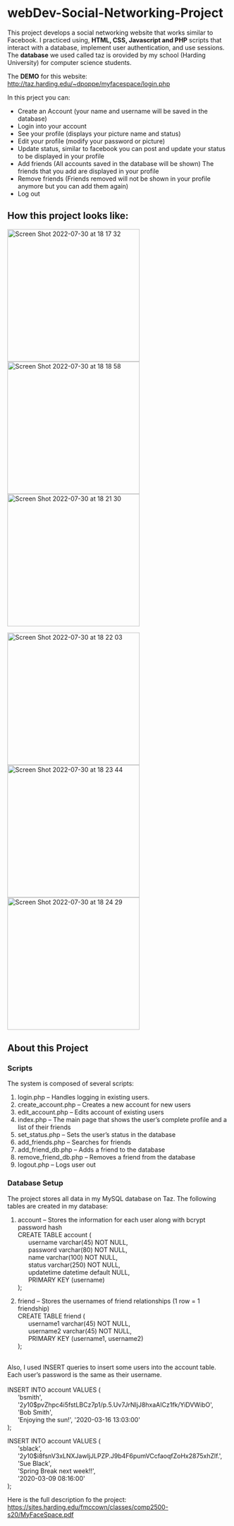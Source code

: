 # webDev-Social-Networking-Project

This project develops a social networking website that works similar to Facebook. I practiced using, **HTML, CSS, Javascript and PHP** scripts that interact with a database, implement user authentication, and use sessions. The **database** we used called taz is orovided by my school (Harding University) for computer science students. 

The **DEMO** for this website:
http://taz.harding.edu/~dpoppe/myfacespace/login.php

In this prject you can:
+ Create an Account (your name and username will be saved in the database)
+ Login into your account
+ See your profile (displays your picture name and status)
+ Edit your profile (modify your password or picture)
+ Update status, similar to facebook you can post and update your status to be displayed in your profile
+ Add friends (All accounts saved in the database will be shown) The friends that you add are displayed in your profile
+ Remove friends (Friends removed will not be shown in your profile anymore but you can add them again)
+ Log out

## How this project looks like:

<img width="300" alt="Screen Shot 2022-07-30 at 18 17 32" src="https://user-images.githubusercontent.com/70035439/182004545-4f308af8-5b06-4297-a1b8-b2ee565e4da3.png"> <img width="300" alt="Screen Shot 2022-07-30 at 18 18 58" src="https://user-images.githubusercontent.com/70035439/182004550-d1fa05c3-1a62-4135-a362-bcddd384b8b8.png"> <img width="300" alt="Screen Shot 2022-07-30 at 18 21 30" src="https://user-images.githubusercontent.com/70035439/182004554-330a1a41-3298-44d5-ba74-b4ca4d311ecf.png">

<img width="300" alt="Screen Shot 2022-07-30 at 18 22 03" src="https://user-images.githubusercontent.com/70035439/182004556-24292b9f-31e1-45bb-b4ba-18bb993a93df.png"> <img width="300" alt="Screen Shot 2022-07-30 at 18 23 44" src="https://user-images.githubusercontent.com/70035439/182004562-e0a50c0e-0d76-480e-9f76-dffbce73d431.png"> <img width="300" alt="Screen Shot 2022-07-30 at 18 24 29" src="https://user-images.githubusercontent.com/70035439/182004568-5ed8edba-2650-4897-9abd-87572add07a9.png">



## About this Project
### Scripts

The system is composed of several scripts:
1. login.php – Handles logging in existing users.
2. create_account.php – Creates a new account for new users
3. edit_account.php – Edits account of existing users
4. index.php – The main page that shows the user’s complete profile and a list of their friends
5. set_status.php – Sets the user’s status in the database
6. add_friends.php – Searches for friends
7. add_friend_db.php – Adds a friend to the database
8. remove_friend_db.php – Removes a friend from the database
9. logout.php – Logs user out

### Database Setup

The project stores all data in my MySQL database on Taz. The following tables are created in my database:

1. account – Stores the information for each user along with bcrypt password hash<br/>
CREATE TABLE account ( <br/>
&nbsp; &nbsp; &nbsp; username varchar(45) NOT NULL,<br/>
&nbsp; &nbsp; &nbsp; password varchar(80) NOT NULL,<br/>
&nbsp; &nbsp; &nbsp; name varchar(100) NOT NULL,<br/>
&nbsp; &nbsp; &nbsp; status varchar(250) NOT NULL,<br/>
&nbsp; &nbsp; &nbsp; updatetime datetime default NULL,<br/>
&nbsp; &nbsp; &nbsp; PRIMARY KEY (username)<br/>
);


2. friend – Stores the usernames of friend relationships (1 row = 1 friendship)<br/>
CREATE TABLE friend (<br/>
&nbsp; &nbsp; &nbsp; username1 varchar(45) NOT NULL,<br/>
&nbsp; &nbsp; &nbsp; username2 varchar(45) NOT NULL,<br/>
&nbsp; &nbsp; &nbsp; PRIMARY KEY (username1, username2)<br/>
);<br/><br/>

Also, I used INSERT queries to insert some users into the account table. Each user’s password is the same as their username.<br/><br/>
INSERT INTO account VALUES (<br/>
&nbsp; &nbsp; &nbsp; 'bsmith',<br/>
&nbsp; &nbsp; &nbsp; '$2y$10$pvZhpc4i5fstLBCz7p1/p.5.Uv7JrNIjJ8hxaAICz1fk/YiDVWibO',<br/>
&nbsp; &nbsp; &nbsp; 'Bob Smith',<br/>
&nbsp; &nbsp; &nbsp; 'Enjoying the sun!', '2020-03-16 13:03:00'<br/>
);<br/>

INSERT INTO account VALUES (<br/>
&nbsp; &nbsp; &nbsp; 'sblack', <br/>
&nbsp; &nbsp; &nbsp; '$2y$10$i8fsnV3xLNXJawIjJLPZP.J9b4F6pumVCcfaoqfZoHx2875xhZlf.',<br/>
&nbsp; &nbsp; &nbsp; 'Sue Black',<br/>
&nbsp; &nbsp; &nbsp; 'Spring Break next week!!',<br/>
&nbsp; &nbsp; &nbsp; '2020-03-09 08:16:00'<br/>
);<br/>

Here is the full description fo the project: https://sites.harding.edu/fmccown/classes/comp2500-s20/MyFaceSpace.pdf


